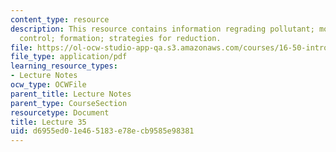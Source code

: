 ```yaml
---
content_type: resource
description: This resource contains information regrading pollutant; motivations for
  control; formation; strategies for reduction.
file: https://ol-ocw-studio-app-qa.s3.amazonaws.com/courses/16-50-introduction-to-propulsion-systems-spring-2012/d6955ed01e465183e78ecb9585e98381_MIT16_50S12_lec35.pdf
file_type: application/pdf
learning_resource_types:
- Lecture Notes
ocw_type: OCWFile
parent_title: Lecture Notes
parent_type: CourseSection
resourcetype: Document
title: Lecture 35
uid: d6955ed0-1e46-5183-e78e-cb9585e98381
---
```

